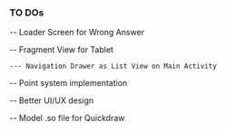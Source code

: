 ### TO DOs

-- Loader Screen for Wrong Answer

-- Fragment View for Tablet

    --- Navigation Drawer as List View on Main Activity

-- Point system implementation

-- Better UI/UX design

-- Model .so file for Quickdraw
